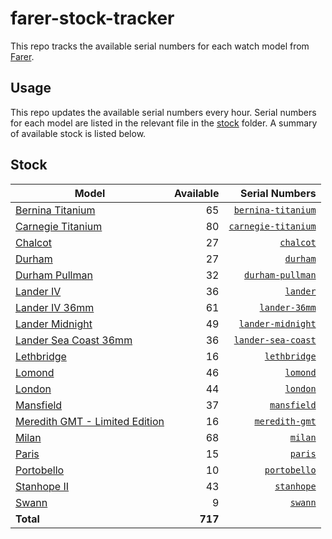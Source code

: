 # farer-stock-tracker

This repo tracks the available serial numbers for each watch model from [Farer](https://farer.com).

## Usage

This repo updates the available serial numbers every hour. Serial numbers for each model are listed in the relevant file in the [stock](./stock) folder. A summary of available stock is listed below.

## Stock

| Model | Available | Serial Numbers |
| ----- | --------: | -------------: |
| [Bernina Titanium](https://usd.farer.com/products/bernina-titanium) | 65 | [`bernina-titanium`](./stock/bernina-titanium) |
| [Carnegie Titanium](https://usd.farer.com/products/carnegie-titanium) | 80 | [`carnegie-titanium`](./stock/carnegie-titanium) |
| [Chalcot](https://usd.farer.com/products/chalcot) | 27 | [`chalcot`](./stock/chalcot) |
| [Durham](https://usd.farer.com/products/durham) | 27 | [`durham`](./stock/durham) |
| [Durham Pullman](https://usd.farer.com/products/durham-pullman) | 32 | [`durham-pullman`](./stock/durham-pullman) |
| [Lander IV](https://usd.farer.com/products/lander) | 36 | [`lander`](./stock/lander) |
| [Lander IV 36mm](https://usd.farer.com/products/lander-36mm) | 61 | [`lander-36mm`](./stock/lander-36mm) |
| [Lander Midnight](https://usd.farer.com/products/lander-midnight) | 49 | [`lander-midnight`](./stock/lander-midnight) |
| [Lander Sea Coast 36mm](https://usd.farer.com/products/lander-sea-coast) | 36 | [`lander-sea-coast`](./stock/lander-sea-coast) |
| [Lethbridge](https://usd.farer.com/products/lethbridge) | 16 | [`lethbridge`](./stock/lethbridge) |
| [Lomond](https://usd.farer.com/products/lomond) | 46 | [`lomond`](./stock/lomond) |
| [London](https://usd.farer.com/products/london) | 44 | [`london`](./stock/london) |
| [Mansfield](https://usd.farer.com/products/mansfield) | 37 | [`mansfield`](./stock/mansfield) |
| [Meredith GMT - Limited Edition](https://usd.farer.com/products/meredith-gmt) | 16 | [`meredith-gmt`](./stock/meredith-gmt) |
| [Milan](https://usd.farer.com/products/milan) | 68 | [`milan`](./stock/milan) |
| [Paris](https://usd.farer.com/products/paris) | 15 | [`paris`](./stock/paris) |
| [Portobello](https://usd.farer.com/products/portobello) | 10 | [`portobello`](./stock/portobello) |
| [Stanhope II](https://usd.farer.com/products/stanhope) | 43 | [`stanhope`](./stock/stanhope) |
| [Swann](https://usd.farer.com/products/swann) | 9 | [`swann`](./stock/swann) |
| **Total** | **717** | |
